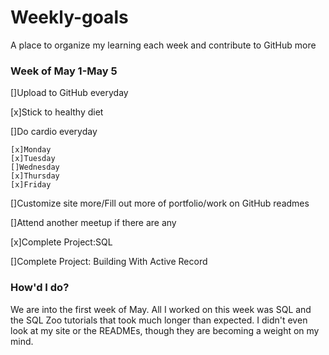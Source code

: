 # Weekly-goals
A place to organize my learning each week and contribute to GitHub more

### Week of May 1-May 5

[]Upload to GitHub everyday

[x]Stick to healthy diet

[]Do cardio everyday

    [x]Monday
    [x]Tuesday
    []Wednesday
    [x]Thursday
    [x]Friday


[]Customize site more/Fill out more of portfolio/work on GitHub readmes

[]Attend another meetup if there are any

[x]Complete Project:SQL

[]Complete Project: Building With Active Record

### How'd I do?
We are into the first week of May. All I worked on this week was SQL and the SQL Zoo tutorials that took much longer than expected. I didn't even look at my site or the READMEs, though they are becoming a weight on my mind.